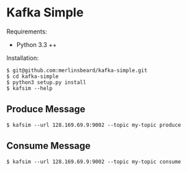 # Kafka Simple

Requirements:

* Python 3.3 ++

Installation:

```shell
$ git@github.com:merlinsbeard/kafka-simple.git
$ cd kafka-simple
$ python3 setup.py install
$ kafsim --help
```

## Produce Message

```shell
$ kafsim --url 128.169.69.9:9002 --topic my-topic produce
```

## Consume Message

```shell
$ kafsim --url 128.169.69.9:9002 --topic my-topic consume
```
